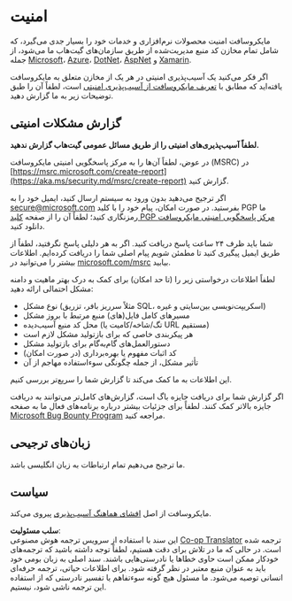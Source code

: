 <!--
CO_OP_TRANSLATOR_METADATA:
{
  "original_hash": "d8fe220fa2850df0759b07cf391ea77c",
  "translation_date": "2025-07-12T07:21:43+00:00",
  "source_file": "SECURITY.md",
  "language_code": "fa"
}
-->
# امنیت

مایکروسافت امنیت محصولات نرم‌افزاری و خدمات خود را بسیار جدی می‌گیرد، که شامل تمام مخازن کد منبع مدیریت‌شده از طریق سازمان‌های گیت‌هاب ما می‌شود، از جمله [Microsoft](https://github.com/Microsoft)، [Azure](https://github.com/Azure)، [DotNet](https://github.com/dotnet)، [AspNet](https://github.com/aspnet) و [Xamarin](https://github.com/xamarin).

اگر فکر می‌کنید یک آسیب‌پذیری امنیتی در هر یک از مخازن متعلق به مایکروسافت یافته‌اید که مطابق با [تعریف مایکروسافت از آسیب‌پذیری امنیتی](https://aka.ms/security.md/definition) است، لطفاً آن را طبق توضیحات زیر به ما گزارش دهید.

## گزارش مشکلات امنیتی

**لطفاً آسیب‌پذیری‌های امنیتی را از طریق مسائل عمومی گیت‌هاب گزارش ندهید.**

در عوض، لطفاً آن‌ها را به مرکز پاسخگویی امنیتی مایکروسافت (MSRC) در [https://msrc.microsoft.com/create-report](https://aka.ms/security.md/msrc/create-report) گزارش کنید.

اگر ترجیح می‌دهید بدون ورود به سیستم ارسال کنید، ایمیل خود را به [secure@microsoft.com](mailto:secure@microsoft.com) بفرستید. در صورت امکان، پیام خود را با کلید PGP ما رمزنگاری کنید؛ لطفاً آن را از صفحه [کلید PGP مرکز پاسخگویی امنیتی مایکروسافت](https://aka.ms/security.md/msrc/pgp) دانلود کنید.

شما باید ظرف ۲۴ ساعت پاسخ دریافت کنید. اگر به هر دلیلی پاسخ نگرفتید، لطفاً از طریق ایمیل پیگیری کنید تا مطمئن شویم پیام اصلی شما را دریافت کرده‌ایم. اطلاعات بیشتر را می‌توانید در [microsoft.com/msrc](https://www.microsoft.com/msrc) بیابید.

لطفاً اطلاعات درخواستی زیر را (تا حد امکان) برای کمک به درک بهتر ماهیت و دامنه مشکل احتمالی ارائه دهید:

* نوع مشکل (مثلاً سرریز بافر، تزریق SQL، اسکریپت‌نویسی بین‌سایتی و غیره)
* مسیرهای کامل فایل(های) منبع مرتبط با بروز مشکل
* محل کد منبع آسیب‌دیده (تگ/شاخه/کامیت یا URL مستقیم)
* هر پیکربندی خاصی که برای بازتولید مشکل لازم است
* دستورالعمل‌های گام‌به‌گام برای بازتولید مشکل
* کد اثبات مفهوم یا بهره‌برداری (در صورت امکان)
* تأثیر مشکل، از جمله چگونگی سوءاستفاده مهاجم از آن

این اطلاعات به ما کمک می‌کند تا گزارش شما را سریع‌تر بررسی کنیم.

اگر گزارش شما برای دریافت جایزه باگ است، گزارش‌های کامل‌تر می‌توانند به دریافت جایزه بالاتر کمک کنند. لطفاً برای جزئیات بیشتر درباره برنامه‌های فعال ما به صفحه [Microsoft Bug Bounty Program](https://aka.ms/security.md/msrc/bounty) مراجعه کنید.

## زبان‌های ترجیحی

ما ترجیح می‌دهیم تمام ارتباطات به زبان انگلیسی باشد.

## سیاست

مایکروسافت از اصل [افشای هماهنگ آسیب‌پذیری](https://aka.ms/security.md/cvd) پیروی می‌کند.

**سلب مسئولیت**:  
این سند با استفاده از سرویس ترجمه هوش مصنوعی [Co-op Translator](https://github.com/Azure/co-op-translator) ترجمه شده است. در حالی که ما در تلاش برای دقت هستیم، لطفاً توجه داشته باشید که ترجمه‌های خودکار ممکن است حاوی خطاها یا نادرستی‌هایی باشند. سند اصلی به زبان بومی خود باید به عنوان منبع معتبر در نظر گرفته شود. برای اطلاعات حیاتی، ترجمه حرفه‌ای انسانی توصیه می‌شود. ما مسئول هیچ گونه سوءتفاهم یا تفسیر نادرستی که از استفاده این ترجمه ناشی شود، نیستیم.